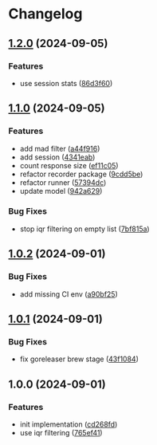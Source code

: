 # Changelog

## [1.2.0](https://github.com/b4nst/icmperf/compare/v1.1.0...v1.2.0) (2024-09-05)


### Features

* use session stats ([86d3f60](https://github.com/b4nst/icmperf/commit/86d3f603eacf6c3080d8f18c938d6d69beeb361e))

## [1.1.0](https://github.com/b4nst/icmperf/compare/v1.0.2...v1.1.0) (2024-09-05)


### Features

* add mad filter ([a44f916](https://github.com/b4nst/icmperf/commit/a44f91673c7faf016476aa2ac4d83d16b4226953))
* add session ([4341eab](https://github.com/b4nst/icmperf/commit/4341eab23d1805d2e1c830f5d8469dcc64980b0c))
* count response size ([ef11c05](https://github.com/b4nst/icmperf/commit/ef11c057a1cbb8b8edd9e29ab5c1ba8fbe0d7561))
* refactor recorder package ([9cdd5be](https://github.com/b4nst/icmperf/commit/9cdd5be8f6f253d66507d3551cc7c327569a94ae))
* refactor runner ([57394dc](https://github.com/b4nst/icmperf/commit/57394dc2d706b1074b42b2bb10b7119c48353ad2))
* update model ([942a629](https://github.com/b4nst/icmperf/commit/942a629eea4a83fd25b9f0fd9d6ae767bb4814fe))


### Bug Fixes

* stop iqr filtering on empty list ([7bf815a](https://github.com/b4nst/icmperf/commit/7bf815af34492506f911c856f31af43971368be4))

## [1.0.2](https://github.com/b4nst/icmperf/compare/v1.0.1...v1.0.2) (2024-09-01)


### Bug Fixes

* add missing CI env ([a90bf25](https://github.com/b4nst/icmperf/commit/a90bf25acc4e17e2ee498c30d482037cb4269ad4))

## [1.0.1](https://github.com/b4nst/icmperf/compare/v1.0.0...v1.0.1) (2024-09-01)


### Bug Fixes

* fix goreleaser brew stage ([43f1084](https://github.com/b4nst/icmperf/commit/43f1084160a3433a45347ece6af73a1a0e87e6f7))

## 1.0.0 (2024-09-01)


### Features

* init implementation ([cd268fd](https://github.com/b4nst/icmperf/commit/cd268fd31a2aece52a2528cb10884fb1d165e885))
* use iqr filtering ([765ef41](https://github.com/b4nst/icmperf/commit/765ef41bae88840a96655950c12d6fd50ac22247))
